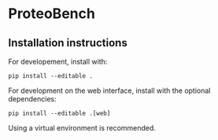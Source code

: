 # ProteoBench

## Installation instructions

For developement, install with:

```
pip install --editable .
```

For development on the web interface, install with the optional dependencies:

```
pip install --editable .[web]
```

Using a virtual environment is recommended.

